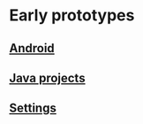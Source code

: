 # Early prototypes

## [Android](android/README.md)
## [Java projects](single-target/README.md)
## [Settings](workspace-settings/README.md)
